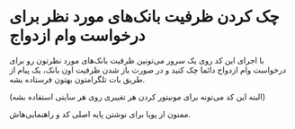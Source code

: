 # چک کردن ظرفیت بانک‌های مورد نظر برای درخواست وام ازدواج
با اجرای این کد روی یک سرور می‌تونین ظرفیت بانک‌های مورد نظرتون رو برای درخواست وام ازدواج دائما چک کنید و در صورت باز شدن ظرفیت اون بانک، یک پیام از طریق بات تلگرامتون بهتون فرستاده بشه.

(البته این کد می‌تونه برای مونیتور کردن هر تغییری روی هر سایتی استفاده بشه)

ممنون از پویا برای نوشتن پایه اصلی کد و راهنمایی‌هاش.
